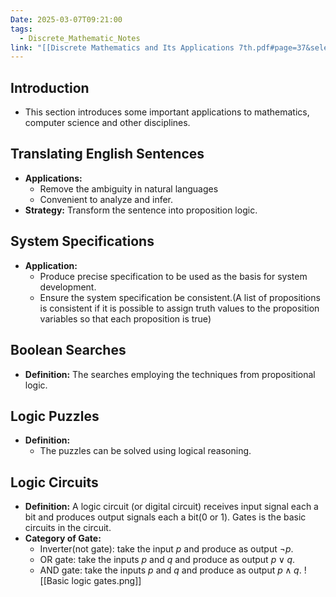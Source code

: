 ```yaml
---
Date: 2025-03-07T09:21:00
tags:
  - Discrete_Mathematic_Notes
link: "[[Discrete Mathematics and Its Applications 7th.pdf#page=37&selection=456,0,456,35|The link of chapter 1.2, Discrete Mathematics]]"
---
```

## **Introduction**

- This section introduces some important applications to mathematics, computer science and other disciplines.

## **Translating English Sentences**

- **Applications:**
	- Remove the ambiguity in natural languages
	- Convenient to analyze and infer.
- **Strategy:**
	Transform the sentence into proposition logic.
## **System Specifications**

- **Application:**
	- Produce precise specification to be used as the basis for system development.
	- Ensure the system specification be consistent.(A list of propositions is consistent if it is possible to assign truth values to the proposition variables so that each proposition is true)

## **Boolean Searches**

- **Definition:**
	The searches employing the techniques from propositional logic.

## **Logic Puzzles**

- **Definition:**
	- The puzzles can be solved using logical reasoning.

## **Logic Circuits**

- **Definition:**
	A logic circuit (or digital circuit) receives input signal each a bit and produces output signals each a bit(0 or 1). Gates is the basic circuits in the circuit.
- **Category of Gate:**
	- Inverter(not gate): take the input $p$ and produce as output $\neg p$.
	- OR gate: take the inputs $p$ and $q$ and produce as output $p\lor q$.
	- AND gate: take the inputs $p$ and $q$ and produce as output $p\wedge q$.
	![[Basic logic gates.png]]
	
